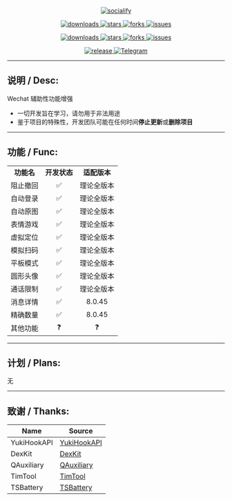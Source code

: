 <p align="center">
    <a href="https://github.com/HdShare/WAuxiliary_Public">
        <img src="https://socialify.git.ci/HdShare/WAuxiliary_Public/image?description=1&font=Rokkitt&language=1&name=1&owner=1&theme=Auto" alt="socialify"/>
    </a>
</p>

<p align="center">
    <a href="https://github.com/HdShare/WAuxiliary_Public/releases">
        <img src="https://img.shields.io/github/downloads/HdShare/WAuxiliary_Public/total?style=flat-square&label=GithubRepo&labelColor=1b1f23&color=eeeeee" alt="downloads">
    </a>
    <a href="https://github.com/HdShare/WAuxiliary_Public/stargazers">
        <img src="https://img.shields.io/github/stars/HdShare/WAuxiliary_Public?style=flat-square&label=Stars&labelColor=1b1f23&color=dfb317" alt="stars">
    </a>
    <a href="https://github.com/HdShare/WAuxiliary_Public/network/members">
        <img src="https://img.shields.io/github/forks/HdShare/WAuxiliary_Public?style=flat-square&label=Forks&labelColor=1b1f23&color=97ca00" alt="forks">
    </a>
    <a href="https://github.com/HdShare/WAuxiliary_Public/issues">
        <img src="https://img.shields.io/github/issues/HdShare/WAuxiliary_Public?style=flat-square&label=Issues&labelColor=1b1f23&color=007ec6" alt="issues">
    </a>
</p>

<p align="center">
    <a href="https://github.com/Xposed-Modules-Repo/me.hd.wauxv/releases">
        <img src="https://img.shields.io/github/downloads/Xposed-Modules-Repo/me.hd.wauxv/total?style=flat-square&label=LSPosedRepo&labelColor=f48fb1&color=eeeeee" alt="downloads">
    </a>
    <a href="https://github.com/Xposed-Modules-Repo/me.hd.wauxv/stargazers">
        <img src="https://img.shields.io/github/stars/Xposed-Modules-Repo/me.hd.wauxv?style=flat-square&label=Stars&labelColor=f48fb1&color=dfb317" alt="stars">
    </a>
    <a href="https://github.com/Xposed-Modules-Repo/me.hd.wauxv/network/members">
        <img src="https://img.shields.io/github/forks/Xposed-Modules-Repo/me.hd.wauxv?style=flat-square&label=Forks&labelColor=f48fb1&color=97ca00" alt="forks">
    </a>
    <a href="https://github.com/Xposed-Modules-Repo/me.hd.wauxv/issues">
        <img src="https://img.shields.io/github/issues/Xposed-Modules-Repo/me.hd.wauxv?style=flat-square&label=Issues&labelColor=f48fb1&color=007ec6" alt="issues">
    </a>
</p>

<p align="center">
    <a href="https://github.com/HdShare/WAuxiliary_Public/releases/latest">
        <img src="https://img.shields.io/github/v/release/HdShare/WAuxiliary_Public?style=flat-square&label=Release&labelColor=07c160&color=c8c8c8" alt="release">
    </a>
    <a href="https://t.me/Hd_WAuxiliary">
        <img src="https://img.shields.io/static/v1?style=flat-square&label=Telegram&labelColor=01bfaf&message=Chat&color=099fdf" alt="Telegram">
    </a>
</p>

---

## 说明 / Desc:

Wechat 辅助性功能增强

- 一切开发旨在学习，请勿用于非法用途
- 鉴于项目的特殊性，开发团队可能在任何时间**停止更新**或**删除项目**

---

## 功能 / Func:

<table>
    <tr>
        <td align="center"><b>功能名</b></td>
        <td align="center"><b>开发状态</b></td>
        <td align="center"><b>适配版本</b></td>
    </tr>
    <tr>
        <td align="center">阻止撤回</td>
        <td align="center">✅</td>
        <td align="center">理论全版本</td>
    </tr>
    <tr>
        <td align="center">自动登录</td>
        <td align="center">✅</td>
        <td align="center">理论全版本</td>
    </tr>
    <tr>
        <td align="center">自动原图</td>
        <td align="center">✅</td>
        <td align="center">理论全版本</td>
    </tr>
    <tr>
        <td align="center">表情游戏</td>
        <td align="center">✅</td>
        <td align="center">理论全版本</td>
    </tr>
    <tr>
        <td align="center">虚拟定位</td>
        <td align="center">✅</td>
        <td align="center">理论全版本</td>
    </tr>
    <tr>
        <td align="center">模拟扫码</td>
        <td align="center">✅</td>
        <td align="center">理论全版本</td>
    </tr>
    <tr>
        <td align="center">平板模式</td>
        <td align="center">✅</td>
        <td align="center">理论全版本</td>
    </tr>
    <tr>
        <td align="center">圆形头像</td>
        <td align="center">✅</td>
        <td align="center">理论全版本</td>
    </tr>
    <tr>
        <td align="center">通话限制</td>
        <td align="center">✅</td>
        <td align="center">理论全版本</td>
    </tr>
    <tr>
        <td align="center">消息详情</td>
        <td align="center">✅</td>
        <td align="center">8.0.45</td>
    </tr>
    <tr>
        <td align="center">精确数量</td>
        <td align="center">✅</td>
        <td align="center">8.0.45</td>
    </tr>
    <tr>
        <td align="center">其他功能</td>
        <td align="center">❓</td>
        <td align="center">❓</td>
    </tr>
</table>

---

## 计划 / Plans:

无

---

## 致谢 / Thanks:

| Name        | Source                                                    |
| ----------- | --------------------------------------------------------- |
| YukiHookAPI | [YukiHookAPI](https://github.com/HighCapable/YukiHookAPI) |
| DexKit      | [DexKit](https://github.com/LuckyPray/DexKit)             |
| QAuxiliary  | [QAuxiliary](https://github.com/cinit/QAuxiliary)         |
| TimTool     | [TimTool](https://github.com/suzhelan/TimTool)            |
| TSBattery   | [TSBattery](https://github.com/fankes/TSBattery)          |
